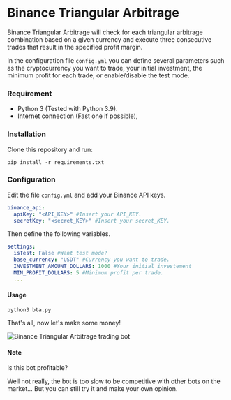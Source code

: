 
# Binance Triangular Arbitrage
Binance Triangular Arbitrage will check for each triangular arbitrage combination based on a given currency and execute three consecutive trades that result in the specified profit margin.

In the configuration file `config.yml` you can define several parameters such as the cryptocurrency you want to trade, your initial investment, the minimum profit for each trade, or enable/disable the test mode. 

### Requirement
* Python 3 (Tested with Python 3.9).
* Internet connection (Fast one if possible),

### Installation
Clone this repository and run:
```shell
pip install -r requirements.txt
```

### Configuration
Edit the file `config.yml` and add your Binance API keys.
```yaml
binance_api:
  apiKey: "<API_KEY>" #Insert your API_KEY.
  secretKey: "<secret_KEY>" #Insert your secret_KEY.
```
Then define the following variables.
```yaml
settings:
  isTest: False #Want test mode?
  base_currency: "USDT" #Currency you want to trade.
  INVESTMENT_AMOUNT_DOLLARS: 1000 #Your initial investement
  MIN_PROFIT_DOLLARS: 5 #Minimum profit per trade.
  ...
```


#### Usage
```
python3 bta.py
```
That's all, now let's make some money!

![Binance Triangular Arbitrage trading bot](https://i.ibb.co/bmfX4TV/Binnance-Triangular-Arbitrage.jpg)

#### Note

Is this bot profitable? 

Well not really, the bot is too slow to be competitive with other bots on the market... But you can still try it and make your own opinion.

